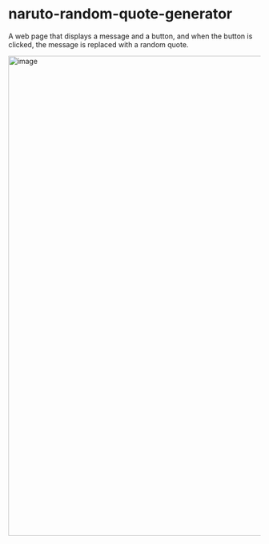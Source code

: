 # naruto-random-quote-generator

A  web page that displays a message and a button, and when the button is clicked, the message is replaced with a random quote.

<img width="960" alt="image" src="https://user-images.githubusercontent.com/57244923/207285043-50df5d45-c504-4493-a3fc-01ac3edac7a3.png">
